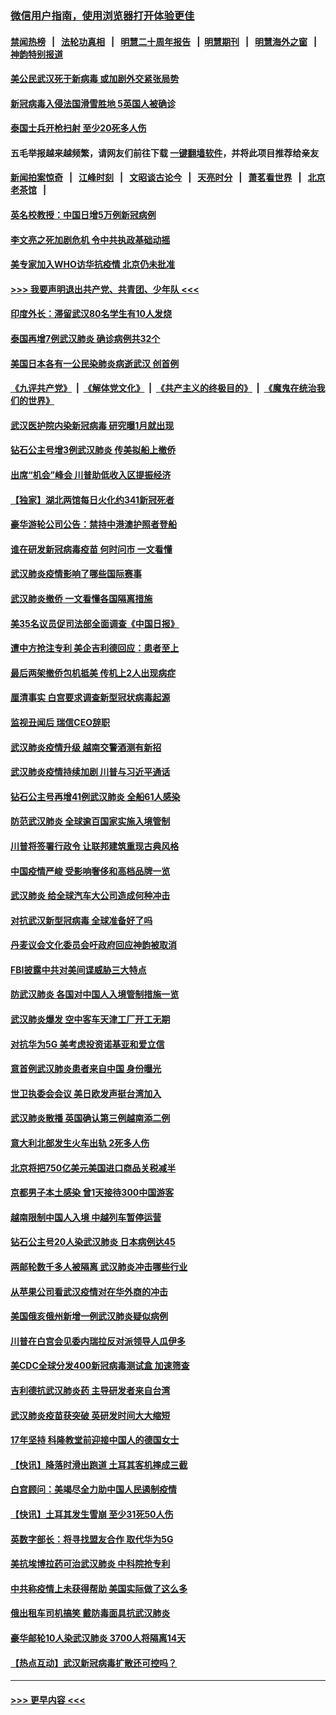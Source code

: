 ### [微信用户指南，使用浏览器打开体验更佳](https://github.com/gfw-breaker/banned-news1/blob/master/indexes/wechat-guide.md?t=0)
#### [禁闻热榜](热点新闻.md?t=0)  &nbsp;&nbsp;|&nbsp;&nbsp; [法轮功真相](https://github.com/gfw-breaker/truth/blob/master/README.md?t=0) &nbsp;&nbsp;|&nbsp;&nbsp; [明慧二十周年报告](https://github.com/gfw-breaker/mh-reports/blob/master/README.md?t=0) &nbsp;&nbsp;|&nbsp;&nbsp;[明慧期刊](https://github.com/gfw-breaker/mh-qikan) &nbsp;&nbsp;|&nbsp;&nbsp; [明慧海外之窗](https://github.com/gfw-breaker/mh-news/blob/master/README.md?t=0) &nbsp;&nbsp;|&nbsp;&nbsp; [神韵特别报道](https://github.com/gfw-breaker/mh-news/blob/master/shenyun.md?t=0)
#### [美公民武汉死于新病毒 或加剧外交紧张局势](../pages/nsc418/n11854331.md?t=02090822) 
#### [新冠病毒入侵法国滑雪胜地 5英国人被确诊](../pages/nsc418/n11854307.md?t=02090822) 
#### [泰国士兵开枪扫射 至少20死多人伤](../pages/nsc418/n11854276.md?t=02090822) 
#### 五毛举报越来越频繁，请网友们前往下载 [一键翻墙软件](https://github.com/gfw-breaker/ssr-accounts)，并将此项目推荐给亲友
#### [新闻拍案惊奇](https://github.com/gfw-breaker/banned-news1/blob/master/pages/link4.md) &nbsp;&nbsp;|&nbsp;&nbsp; [江峰时刻](https://github.com/gfw-breaker/banned-news1/blob/master/pages/link4.md) &nbsp;&nbsp;|&nbsp;&nbsp; [文昭谈古论今](https://github.com/gfw-breaker/banned-news1/blob/master/pages/link4.md) &nbsp;&nbsp;|&nbsp;&nbsp; [天亮时分](https://github.com/gfw-breaker/banned-news1/blob/master/pages/link4.md) &nbsp;&nbsp;|&nbsp;&nbsp; [萧茗看世界](https://github.com/gfw-breaker/banned-news1/blob/master/pages/link4.md) &nbsp;&nbsp;|&nbsp;&nbsp; [北京老茶馆](https://github.com/gfw-breaker/banned-news1/blob/master/pages/link4.md) &nbsp;&nbsp;|&nbsp;&nbsp; 
#### [英名校教授：中国日增5万例新冠病例](../pages/nsc418/n11854174.md?t=02090822) 
#### [李文亮之死加剧危机 令中共执政基础动摇](../pages/nsc418/n11854003.md?t=02090822) 
#### [美专家加入WHO访华抗疫情 北京仍未批准](../pages/nsc418/n11854043.md?t=02090822) 
#### [>>> 我要声明退出共产党、共青团、少年队 <<<](https://github.com/begood0513/goodnews/blob/master/quit/letter.md) 
#### [印度外长：滞留武汉80名学生有10人发烧](../pages/nsc418/n11853821.md?t=02090822) 
#### [泰国再增7例武汉肺炎 确诊病例共32个](../pages/nsc418/n11853808.md?t=02090822) 
#### [美国日本各有一公民染肺炎病逝武汉 创首例](../pages/nsc418/n11853509.md?t=02090822) 
#### [《九评共产党》](https://github.com/begood0513/9ping.md/blob/master/README.md) &nbsp;|&nbsp; [《解体党文化》](../../../../jtdwh.md/blob/master/README.md)  &nbsp;|&nbsp; [《共产主义的终极目的》](../../../../gczydzjmd.md/blob/master/README.md) &nbsp;|&nbsp; [《魔鬼在统治我们的世界》](../../../../mgztzwmdsj.md/blob/master/README.md) 
#### [武汉医护院内染新冠病毒 研究曝1月就出现](../pages/nsc418/n11852928.md?t=02090822) 
#### [钻石公主号增3例武汉肺炎 传美拟船上撤侨](../pages/nsc418/n11853240.md?t=02090822) 
#### [出席“机会”峰会 川普助低收入区提振经济](../pages/nsc418/n11853232.md?t=02090822) 
#### [【独家】湖北两馆每日火化约341新冠死者](../pages/nsc418/n11845444.md?t=02090822) 
#### [豪华游轮公司公告：禁持中港澳护照者登船](../pages/nsc418/n11852761.md?t=02090822) 
#### [谁在研发新冠病毒疫苗 何时问市 一文看懂](../pages/nsc418/n11852840.md?t=02090822) 
#### [武汉肺炎疫情影响了哪些国际赛事](../pages/nsc418/n11852441.md?t=02090822) 
#### [武汉肺炎撤侨 一文看懂各国隔离措施](../pages/nsc418/n11844216.md?t=02090822) 
#### [美35名议员促司法部全面调查《中国日报》](../pages/nsc418/n11852435.md?t=02090822) 
#### [遭中方抢注专利 美企吉利德回应：患者至上](../pages/nsc418/n11852037.md?t=02090822) 
#### [最后两架撤侨包机抵美 传机上2人出现病症](../pages/nsc418/n11852173.md?t=02090822) 
#### [厘清事实 白宫要求调查新型冠状病毒起源](../pages/nsc418/n11852106.md?t=02090822) 
#### [监视丑闻后 瑞信CEO辞职](../pages/nsc418/n11852127.md?t=02090822) 
#### [武汉肺炎疫情升级 越南交警酒测有新招](../pages/nsc418/n11851632.md?t=02090822) 
#### [武汉肺炎疫情持续加剧 川普与习近平通话](../pages/nsc418/n11851613.md?t=02090822) 
#### [钻石公主号再增41例武汉肺炎 全船61人感染](../pages/nsc418/n11850401.md?t=02090822) 
#### [防范武汉肺炎 全球逾百国家实施入境管制](../pages/nsc418/n11850557.md?t=02090822) 
#### [川普将签署行政令 让联邦建筑重现古典风格](../pages/nsc418/n11850654.md?t=02090822) 
#### [中国疫情严峻 受影响奢侈和高档品牌一览](../pages/nsc418/n11850319.md?t=02090822) 
#### [武汉肺炎 给全球汽车大公司造成何种冲击](../pages/nsc418/n11850056.md?t=02090822) 
#### [对抗武汉新型冠病毒 全球准备好了吗](../pages/nsc418/n11850142.md?t=02090822) 
#### [丹麦议会文化委员会吁政府回应神韵被取消](../pages/nsc418/n11849312.md?t=02090822) 
#### [FBI披露中共对美间谍威胁三大特点](../pages/nsc418/n11849700.md?t=02090822) 
#### [防武汉肺炎 各国对中国人入境管制措施一览](../pages/nsc418/n11838726.md?t=02090822) 
#### [武汉肺炎爆发 空中客车天津工厂开工无期](../pages/nsc418/n11849634.md?t=02090822) 
#### [对抗华为5G 美考虑投资诺基亚和爱立信](../pages/nsc418/n11849510.md?t=02090822) 
#### [意首例武汉肺炎患者来自中国 身份曝光](../pages/nsc418/n11849454.md?t=02090822) 
#### [世卫执委会会议 美日欧发声挺台湾加入](../pages/nsc418/n11849433.md?t=02090822) 
#### [武汉肺炎散播 英国确认第三例越南添二例](../pages/nsc418/n11849439.md?t=02090822) 
#### [意大利北部发生火车出轨 2死多人伤](../pages/nsc418/n11848999.md?t=02090822) 
#### [北京将把750亿美元美国进口商品关税减半](../pages/nsc418/n11848896.md?t=02090822) 
#### [京都男子本土感染 曾1天接待300中国游客](../pages/nsc418/n11848641.md?t=02090822) 
#### [越南限制中国人入境 中越列车暂停运营](../pages/nsc418/n11847844.md?t=02090822) 
#### [钻石公主号20人染武汉肺炎 日本病例达45](../pages/nsc418/n11847823.md?t=02090822) 
#### [两邮轮数千多人被隔离 武汉肺炎冲击哪些行业](../pages/nsc418/n11847456.md?t=02090822) 
#### [从苹果公司看武汉疫情对在华外商的冲击](../pages/nsc418/n11847586.md?t=02090822) 
#### [美国俄亥俄州新增一例武汉肺炎疑似病例](../pages/nsc418/n11847714.md?t=02090822) 
#### [川普在白宫会见委内瑞拉反对派领导人瓜伊多](../pages/nsc418/n11847391.md?t=02090822) 
#### [美CDC全球分发400新冠病毒测试盒 加速筛查](../pages/nsc418/n11847260.md?t=02090822) 
#### [吉利德抗武汉肺炎药 主导研发者来自台湾](../pages/nsc418/n11847064.md?t=02090822) 
#### [武汉肺炎疫苗获突破 英研发时间大大缩短](../pages/nsc418/n11846915.md?t=02090822) 
#### [17年坚持 科隆教堂前迎接中国人的德国女士](../pages/nsc418/n11846781.md?t=02090822) 
#### [【快讯】降落时滑出跑道 土耳其客机摔成三截](../pages/nsc418/n11847021.md?t=02090822) 
#### [白宫顾问：美竭尽全力助中国人民遏制疫情](../pages/nsc418/n11846756.md?t=02090822) 
#### [【快讯】土耳其发生雪崩 至少31死50人伤](../pages/nsc418/n11846680.md?t=02090822) 
#### [英数字部长：将寻找盟友合作 取代华为5G](../pages/nsc418/n11846485.md?t=02090822) 
#### [美抗埃博拉药可治武汉肺炎 中科院抢专利](../pages/nsc418/n11846409.md?t=02090822) 
#### [中共称疫情上未获得帮助 美国实际做了这么多](../pages/nsc418/n11846008.md?t=02090822) 
#### [俄出租车司机搞笑 戴防毒面具抗武汉肺炎](../pages/nsc418/n11845703.md?t=02090822) 
#### [豪华邮轮10人染武汉肺炎 3700人将隔离14天](../pages/nsc418/n11845543.md?t=02090822) 
#### [【热点互动】武汉新冠病毒扩散还可控吗？](../pages/nsc418/n11844750.md?t=02090822) 

----
#### [ >>> 更早内容 <<< ](../indexes/nsc418-earlier.md)
